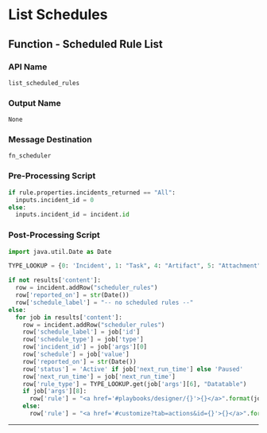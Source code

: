 <!--
    DO NOT MANUALLY EDIT THIS FILE
    THIS FILE IS AUTOMATICALLY GENERATED WITH resilient-sdk codegen
-->

# List Schedules

## Function - Scheduled Rule List

### API Name
`list_scheduled_rules`

### Output Name
`None`

### Message Destination
`fn_scheduler`

### Pre-Processing Script
```python
if rule.properties.incidents_returned == "All":
  inputs.incident_id = 0
else:
  inputs.incident_id = incident.id
```

### Post-Processing Script
```python
import java.util.Date as Date

TYPE_LOOKUP = {0: 'Incident', 1: "Task", 4: "Artifact", 5: "Attachment"}

if not results['content']:
  row = incident.addRow("scheduler_rules")
  row['reported_on'] = str(Date())
  row['schedule_label'] = "-- no scheduled rules --"
else:
  for job in results['content']:
    row = incident.addRow("scheduler_rules")
    row['schedule_label'] = job['id']
    row['schedule_type'] = job['type']
    row['incident_id'] = job['args'][0]
    row['schedule'] = job['value']
    row['reported_on'] = str(Date())
    row['status'] = 'Active' if job['next_run_time'] else 'Paused'
    row['next_run_time'] = job['next_run_time']
    row['rule_type'] = TYPE_LOOKUP.get(job['args'][6], "Datatable")
    if job['args'][8]:
      row['rule'] = "<a href='#playbooks/designer/{}'>{}</a>".format(job['args'][5], job['args'][4])
    else:
      row['rule'] = "<a href='#customize?tab=actions&id={}'>{}</a>".format(job['args'][5], job['args'][4])

```

---

